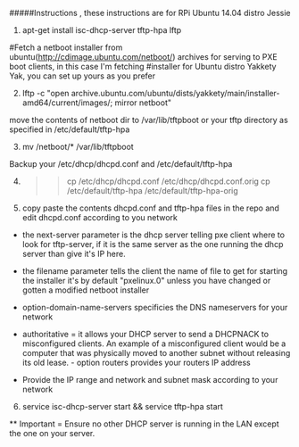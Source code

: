 #####Instructions , these instructions are for RPi Ubuntu 14.04 distro Jessie

1) apt-get install isc-dhcp-server tftp-hpa lftp

#Fetch a netboot installer from ubuntu(http://cdimage.ubuntu.com/netboot/)  archives for serving to PXE boot clients, in this case I'm fetching
#installer for Ubuntu distro Yakkety Yak, you can set up yours as you prefer


2) lftp -c "open archive.ubuntu.com/ubuntu/dists/yakkety/main/installer-amd64/current/images/; mirror netboot"

move the contents of netboot dir to /var/lib/tftpboot or your tftp directory as specified in /etc/default/tftp-hpa

3) mv /netboot/* /var/lib/tftpboot

Backup your /etc/dhcp/dhcpd.conf and /etc/default/tftp-hpa

4) >> cp /etc/dhcp/dhcpd.conf /etc/dhcp/dhcpd.conf.orig 
   >> cp /etc/default/tftp-hpa /etc/default/tftp-hpa-orig


5) copy paste the contents dhcpd.conf and tftp-hpa files in the repo and edit dhcpd.conf according to you network

  - the next-server parameter is the dhcp server telling pxe client where to look for tftp-server, if it is the same 
    server as the one running the dhcp server than give it's IP here.
    
  - the filename parameter tells the client the name of file to get for starting the installer it's by default 
    "pxelinux.0" unless you have changed or gotten a modified netboot installer
    
  - option-domain-name-servers  specificies the DNS nameservers for your network
  
  - authoritative =  it allows your DHCP server to send a DHCPNACK to misconfigured clients. An example of a 
   misconfigured client would be a computer that was physically moved to another subnet without releasing its old lease.  - option routers provides your routers IP address
   
  - Provide the IP range and network and subnet mask according to your network


6) service isc-dhcp-server start && service tftp-hpa start

** Important = Ensure no other DHCP server is running in the LAN except the one on your server.



